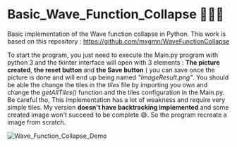 # Basic_Wave_Function_Collapse 🌊🌊🌊
Basic implementation of the Wave function collapse in Python. This work is based on this repository : https://github.com/mxgmn/WaveFunctionCollapse

To start the program, you just need to execute the Main.py program with python 3 and the tkinter interface will open with 3 elements : **The picture created**, **the reset button** and **the Save button** ( you can save once the picture is done and will end up being named *"ImageResult.png"*. You should be able the change the tiles in the *tiles* file by importing you own and change the *getAllTiles()* function and the tiles configuration in the Main.py. Be careful tho, This implementation has a lot of weakness and require very simple tiles. My version **doesn't have backtracking implemented** and some created image won't succeed to be complete 😅. So the program recreate a image from scratch.


![Wave_Function_Collapse_Demo](https://user-images.githubusercontent.com/74248238/180746336-c407e20b-0ebd-4e96-9649-5c3bb8fbef73.gif)
